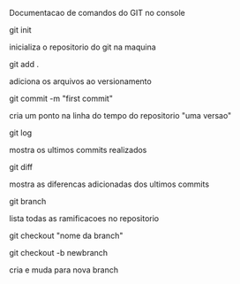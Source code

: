 Documentacao de comandos do GIT no console

git init

inicializa o repositorio do git na maquina

git add .

adiciona os arquivos ao versionamento

git commit -m "first commit"

cria um ponto na linha do tempo do repositorio "uma versao"

git log

mostra os ultimos commits realizados

git diff

mostra as diferencas adicionadas dos ultimos commits

git branch

lista todas as ramificacoes no repositorio

git checkout "nome da branch"

git checkout -b newbranch

cria e muda para nova branch
